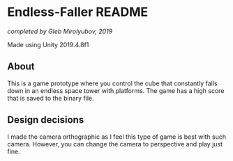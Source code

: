 # Endless-Faller README

*completed by Gleb Mirolyubov, 2019* 

Made using Unity 2019.4.8f1

## About

This is a game prototype where you control the cube that constantly falls down in an endless space tower with platforms. The game has a high score that is saved to the binary file.

## Design decisions

I made the camera orthographic as I feel this type of game is best with such camera. However, you can change the camera to perspective and play just fine. 